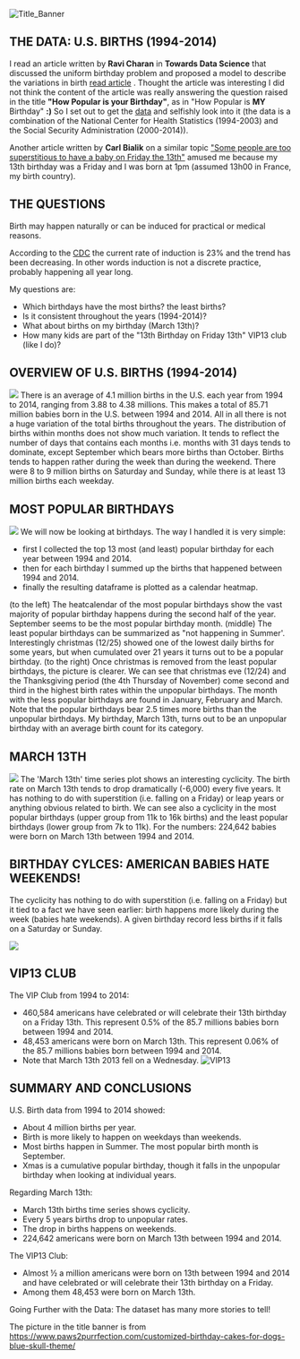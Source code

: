 ![Title_Banner](./USB_Images/USB_Title_Soft2.png)

## THE DATA: U.S. BIRTHS (1994-2014)
I read an article written by **Ravi Charan** in **Towards Data Science** that discussed the uniform birthday problem and proposed a model to describe the variations in birth [read article](https://towardsdatascience.com/how-popular-is-your-birthday-91ab133f7fc4) .
Thought the article was interesting I did not think the content of the article was really answering the question raised in the title **"How Popular is your Birthday"**, as in "How Popular is **MY** Birthday" **:)** So I set out to get the [data](https://github.com/fivethirtyeight/data/tree/master/births) and selfishly look into it (the data is a combination of the National Center for Health Statistics (1994-2003) and the Social Security Administration (2000-2014)).

Another article written by **Carl Bialik** on a similar topic ["Some people are too superstitious to have a baby on Friday the 13th"](https://fivethirtyeight.com/features/some-people-are-too-superstitious-to-have-a-baby-on-friday-the-13th/)  amused me because my 13th birthday was a Friday and I was born at 1pm (assumed 13h00 in France, my birth country).

## THE QUESTIONS
Birth may happen naturally or can be induced for practical or medical reasons. 

According to the [CDC]([https://www.cdc.gov/nchs/products/databriefs/db155.htm) the current rate of induction is 23% and the trend has been decreasing.
In other words induction is not a discrete practice, probably happening all year long.

My questions are:
* Which birthdays have the most births? the least births? 
* Is it consistent throughout the years (1994-2014)?
* What about births on my birthday (March 13th)?
* How many kids are part of the "13th Birthday on Friday 13th" VIP13 club (like I do)?

## OVERVIEW OF U.S. BIRTHS (1994-2014)
![](US_Births/USB_Images/USB_Overview.png)
There is an average of 4.1 million births in the U.S. each year from 1994 to 2014, ranging from 3.88 to 4.38 millions. This makes a total of 85.71 million babies born in the U.S. between 1994 and 2014. All in all there is not a huge variation of the total births throughout the years. 
The distribution of births within months does not show much variation. It tends to reflect the number of days that contains each months i.e. months with 31 days tends to dominate, except September which bears more births than October.
Births tends to happen rather during the week than during the weekend. There were 8 to 9 million births on Saturday and Sunday, while there is at least 13 million births each weekday.


## MOST POPULAR BIRTHDAYS
![](US_Births/USB_Images/USB_PopBirthdays.png)
We will now be looking at birthdays. The way I handled it is very simple:
- first I collected the top 13 most (and least) popular birthday for each year between 1994 and 2014.
- then for each birthday I summed up the births that happened between 1994 and 2014.
- finally the resulting dataframe is plotted as a calendar heatmap.

(to the left) The heatcalendar of the most popular birthdays show the vast majority of popular birthday happens during the second half of the year. September seems to be the most popular birthday month.
(middle) The least popular birthdays can be summarized as "not happening in Summer'. Interestingly christmas (12/25) showed one of the lowest daily births for some years, but when cumulated over 21 years it turns out to be a popular birthday. 
(to the right) Once christmas is removed from the least popular birthdays, the picture is clearer. We can see that christmas eve (12/24) and the Thanksgiving period (the 4th Thursday of November) come second and third in the highest birth rates within the unpopular birthdays. The month with the less popular birthdays are found in January, February and March. Note that the popular birthdays bear 2.5 times more births than the unpopular birthdays.
My birthday, March 13th, turns out to be an unpopular birthday with an average birth count for its category.


## MARCH 13TH
![](US_Births/USB_Images/USB_March13Cycle.png)
The 'March 13th' time series plot shows an interesting cyclicity. The birth rate on March 13th tends to drop dramatically (-6,000) every five years. It has nothing to do with superstition (i.e. falling on a Friday) or leap years or anything obvious related to birth.
We can see also a cyclicity in the most popular birthdays (upper group from 11k to 16k births) and the least popular birthdays (lower group from 7k to 11k).
For the numbers: 224,642 babies were born on March 13th between 1994 and 2014.

## BIRTHDAY CYLCES: AMERICAN BABIES HATE WEEKENDS!
The cyclicity has nothing to do with superstition (i.e. falling on a Friday) but it tied to a fact we have seen earlier: birth happens more likely during the week (babies hate weekends). A given birthday record less births if it falls on a Saturday or Sunday.

![](US_Births/USB_Images/USB_CYLCES.png)

## VIP13 CLUB
The VIP Club from 1994 to 2014:
- 460,584 americans have celebrated or will celebrate their 13th birthday on a Friday 13th. This represent 0.5% of the 85.7 millions babies born between 1994 and 2014.
- 48,453 americans were  born on March 13th. This represent 0.06% of the 85.7 millions babies born between 1994 and 2014.
- Note that March 13th 2013 fell on a Wednesday.
![VIP13](US_Births/USB_Images/USB_GRAPHVIP13.png)


## SUMMARY AND CONCLUSIONS
U.S. Birth data from 1994 to 2014 showed:
* About 4 million births per year.
* Birth is more likely to happen on weekdays than weekends.
* Most births happen in Summer. The most popular birth month is September. 
* Xmas is a cumulative popular birthday, though it falls in the unpopular birthday when looking at individual years.

Regarding March 13th:
* March 13th births time series shows cyclicity. 
* Every 5 years births drop to unpopular rates.
* The drop in births happens on weekends.
* 224,642 americans were born on March 13th between 1994 and 2014.

The VIP13 Club: 
* Almost ½ a million americans were born on 13th between 1994 and 2014 and have celebrated or will celebrate their 13th birthday on a Friday.
* Among them 48,453 were born on March 13th. 

Going Further with the Data: The dataset has many more stories to tell!


The picture in the title banner is from https://www.paws2purrfection.com/customized-birthday-cakes-for-dogs-blue-skull-theme/


